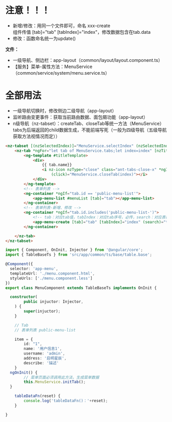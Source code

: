 # 注意！！！
- 新增/修改：用同一个文件即可，命名 xxx-create  
  组件传值 [tab]="tab" [tabIndex]="index"，修改数据包含在tab.data
- 修改：函数命名统一为update()

**文件：**
- 一级导航、侧边栏：app-layout（common/layout/layout.component.ts）
- 【服务】菜单-属性方法：MenuService（common/service/system/menu.service.ts）

# 全部用法
- 一级导航切换时，修改侧边二级导航（app-layout）
- 监听路由变更事件：获取当前路由数据、面包屑功能（app-layout）
- n级导航（nz-tabset）：createTab、closeTab等统一方法（MenuService）
  tabs为后端返回的child数据生成，不能前端写死（一般为四级导航（五级导航获取方法视情况而定））

```html
<nz-tabset [(nzSelectedIndex)]="MenuService.selectIndex" (nzSelectedIndexChange)="MenuService.selectTab($event)">
	<nz-tab *ngFor="let tab of MenuService.tabs;let index=index" [nzTitle]="titleTemplate">
		<ng-template #titleTemplate>
			<div>
				{{ tab.name}}
				<i nz-icon nzType="close" class="ant-tabs-close-x" *ngIf="tab.closeable"
					(click)="MenuService.closeTab(index)"></i>
			</div>
		</ng-template>
		<!-- 表单列表 -->
		<ng-container *ngIf="tab.id == 'public-menu-list'">
			<app-menu-list #menuList [tab]="tab"></app-menu-list>
		</ng-container>
		<!-- 表单列表-新增、修改 -->
		<ng-container *ngIf="tab.id.includes('public-menu-list-')">
			<!-- tab：对应tab值，tabIndex：对应tab序号，必传，search：对应表格查询函数，必传  -->
			<app-menu-create [tab]="tab" [tabIndex]="index" (search)="tableDataFn($event)"></app-menu-create>
		</ng-container>

	</nz-tab>
</nz-tabset>
```  

```typescript
import { Component, OnInit, Injector } from '@angular/core';
import { TableBaseTs } from 'src/app/common/ts/base/table.base';

@Component({
  selector: 'app-menu',
  templateUrl: './menu.component.html',
  styleUrls: ['./menu.component.less']
})
export class MenuComponent extends TableBaseTs implements OnInit {

  constructor(
		public injuctor: Injector,
	) { 
		super(injuctor);
	}

	// Tab
	// 表单列表 public-menu-list

	item = {
		id: "1",
		name: '用户信息1',
		username: 'admin',
		address: '启明星辰',
		describe: '描述'
	}
  ngOnInit() {
		// 菜单页面必须调用此方法，生成菜单数据
		this.MenuService.initTab();
  }

	tableDataFn(reset) {
		console.log('tableDataFn()：'+reset);
	}

}

```